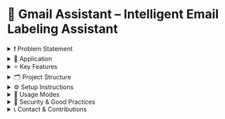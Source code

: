 # 📧 Gmail Assistant – Intelligent Email Labeling Assistant

<details>
<summary>❗ Problem Statement</summary>

Managing a large volume of emails in Gmail can quickly become overwhelming. Promotional messages, notifications, offers, spam, and invoices all mix together, making it difficult to respond efficiently. Manually sorting and labeling emails is tedious, error-prone, and time-consuming. Many users underutilize Gmail’s powerful labeling system simply due to the lack of an effective, intelligent tool for automatic email categorization based on actual content.

</details>

<details>
<summary>🚀 Application</summary>

**Gmail Assistant** is a Python-based tool designed to solve this problem. It automatically analyzes your recent (or selected) Gmail messages and assigns appropriate labels from a pre-defined category set. The tool leverages:

- 🤖 **Perplexity API (AI)** for deep content analysis and category assignment  
- 📬 **Gmail API** for fetching emails, applying labels, and dynamically creating new labels in your Gmail account if needed

</details>

<details>
<summary>⭐ Key Features</summary>

- 🏷️ **Automatic email classification** into predefined categories (e.g., Invoice, Spam, Offers)  
- ✍️ **Interactive mode** allowing you to confirm or correct AI suggestions, storing feedback for future improvement  
- ⚡ **Automatic mode** for fast batch processing without manual intervention  
- 📊 **Built-in statistics** with bar charts showing category distributions during each session  
- 🔄 **Feedback loop system** enabling the assistant to learn from user corrections (excellent portfolio showcase)  
- 🧩 Clean, modular design facilitating future extensions and integration with other services

</details>

<details>
<summary>🗂️ Project Structure</summary>
   
<img width="1033" height="409" alt="image" src="https://github.com/user-attachments/assets/2edf9805-169d-4b11-bf4a-a37338ca58bd" />


</details>

<details>
<summary>⚙️ Setup Instructions</summary>

1. **Google Cloud Console Setup:**  
   - Create a project in [Google Cloud Console](https://console.cloud.google.com/).  
   - Enable the Gmail API.  
   - Create OAuth 2.0 credentials for a Desktop Application.  
   - Download the `credentials.json` file and place it in the project root directory.  
   
2. **Perplexity API Key:**  
   - Obtain your Perplexity API key from your Perplexity Pro account.  
   - Store the key securely by creating a `.env` file or export it as an environment variable:
     ```
     PERPLEXITY_API_KEY=your_api_key_here
     ```
3. **Install dependencies:**

```
pip install -r requirements.txt
```
4. **Run the assistant:**

- You will be prompted to select **Automatic** or **Interactive** mode.  
- Authentication with Gmail will happen on the first run via OAuth browser window.

5. **View statistics:**  
After processing emails, run:
```
python plot_statistics.py
```

This displays a bar chart of how many emails were assigned to each category during the session.

</details>

<details>
<summary>🎯 Usage Modes</summary>

- ⚙️ **Automatic mode**: The assistant tags emails without asking for user input — fast and hands-off.  
- 🖱️ **Interactive mode**: After AI suggests a label, you can approve or change it, enabling a feedback loop to improve labeling accuracy over time.

</details>

<details>
<summary>🔐 Security & Good Practices</summary>

- Your `credentials.json`, OAuth `token.json`, `feedback.csv`, and `.env` files **must never** be publicly shared or pushed to GitHub.  
- Use `.gitignore` to exclude these files from your repository.  
- Store all secrets securely and consider using environment variables for API keys.  
- This approach keeps your account safe and your project professional.

</details>

<details>
<summary>📞 Contact & Contributions</summary>

For questions, improvements, or collaboration, feel free to open an issue or pull request on GitHub, or reach out via email.

---

Thank you for exploring **Gmail Assistant** — efficient, intelligent, and ready to help you tame your inbox! ✉️✨

</details>

